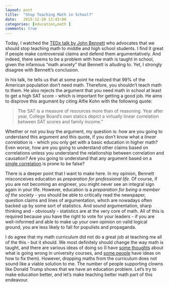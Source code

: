 ```yaml
---
layout: post
title:  "Stop Teaching Math in School?"
date:   2015-12-28 13:43:00
categories: [education,math ]
comments: true
---
```


Today, I watched the [TEDx talk by John Bennett](https://www.youtube.com/watch?v=xyowJZxrtbg) who advocates that we should stop teaching math to middle and high school students. 
I find it great if people make controversial claims and defend them argumentatively. And indeed, there seems to be a problem with how math is taught in school, given the infamous “math anxiety” that Bennett is alluding to. Yet, I strongly disagree with Bennett’s conclusion. 

In his talk, he tells us that at some point he realized that 99% of the American population don’t need math. Therefore, you shouldn’t teach math to them. He also rejects the argument that you need math in school at least to get a high SAT score - which is important for getting a good job. He aims to disprove this argument by citing Alfie Kohn with the following quote:

> The SAT is a measure of resources more than of reasoning. Year after year, College Board’s own statics depict a virtually linear correlation between SAT scores and family income."

Whether or not you buy the argument, my question is: how are you going to understand this argument and this quote, if you don’t know what a *linear correlation* is - which you only get with a basic education in higher math?
Even worse, how are you going to understand other claims based on correlations unless you understand the relationship between correlation and causation? Are you going to understand that any argument based on a [single correlation](http://www.tylervigen.com/spurious-correlations) is prone to be false? 

There is a deeper point that I want to make here. In my opinion, Bennett misconceives education as *preparation for professional life*. Of course, if you are not becoming an engineer, you might never see an integral sign again in your life. However, education is a *preparation for being a member of the society* - you should be able to critically read the newspaper, question claims and lines of argumentation, which are nowadays often backed  up by some sort of statistics.
And sound argumentation, sharp thinking and - obviously - statistics are at the very core of math. All of this is required because you have the right to vote for your leaders - if  you are well-informed and able to make up your own opinion on valid logical ground, you are less likely to fall for populists and propaganda.

I do agree that my math curriculum did not do a great job at teaching me all of the this - but it should. We most definitely should change the way math is taught, and there are various ideas of doing so (I have [some thoughts](/intuds/2015/07/19/why-no-formulas.html) about what is going wrong in university courses, and [some people](https://www.youtube.com/watch?v=fu-gFkuls_c) have ideas on how to fix them). However, dropping maths from the curriculum does not sound like a viable solution to me. 
The number of people supporting clowns like Donald Trump shows that we have an education problem. Let’s try to make education better, and let’s make teaching better math part of this endeavour.



